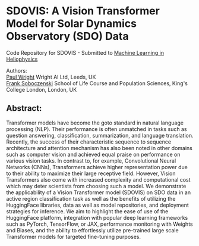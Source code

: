# SDOVIS: A Vision Transformer Model for Solar Dynamics Observatory (SDO) Data 

Code Repository for SDOVIS - Submitted to [Machine Learning in Heliophysics](https://ml-helio.github.io/)
<br>

Authors:<br> 
[Paul Wright](https://www.wrightai.com/) Wright AI Ltd, Leeds, UK<br>
[Frank Soboczenski](https://h21k.github.io/) School of Life Course and Population Sciences, King's College London, London, UK<br>

## Abstract:<br>
<p>Transformer models have become the goto standard in natural language processing (NLP). Their performance is often unmatched in tasks such as question answering, classification, summarization, and language translation. Recently, the success of their characteristic sequence to sequence architecture and attention mechanism has also been noted in other domains such as computer vision and achieved equal praise on performance on various vision tasks. In contrast to, for example, Convolutional Neural Networks (CNNs), Transformers achieve higher representation power due to their ability to maximize their large receptive field. However, Vision Transformers also come with increased complexity and computational cost which may deter scientists from choosing such a model. We demonstrate the applicability of a Vision Transformer model (SDOVIS) on SDO data in an active region classification task as well as the benefits of utilizing the HuggingFace libraries, data as well as model repositories, and deployment strategies for inference. We aim to highlight the ease of use of the HuggingFace platform, integration with popular deep learning frameworks such as PyTorch, TensorFlow, or JAX, performance monitoring with Weights and Biases, and the ability to effortlessly utilize pre-trained large scale Transformer models for targeted fine-tuning purposes.</p><br>
